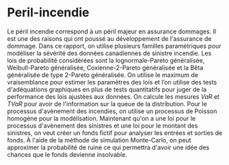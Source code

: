 # Peril-incendie
Le péril incendie correspond à un péril majeur en assurance dommages. Il est une des raisons qui ont poussé au développement de l'assurance de dommage. Dans ce rapport, on utilise plusieurs familles paramétriques pour modéliser la sévérité des données canadiennes de sinistre incendie. Les lois de probabilité considérées sont la lognormale-Pareto généralisée, Weibull-Pareto généralisée, Coxienne-2-Pareto généralisée et la Bêta généralisée de type 2-Pareto généralisée. On utilise le maximum de vraisemblance pour estimer les paramètres des lois et l’on utilise des tests d'adéquations graphiques en plus de tests quantitatifs pour juger de la performance des lois ajustées aux données. On calcule les mesures $VaR$ et $TVaR$ pour avoir de l'information sur la queue de la distribution. Pour le processus d'avènement des incendies, on utilise un processus de Poisson homogène pour la modélisation. Maintenant qu'on a une loi pour le processus d'avènement des sinistres et une loi pour le montant des sinistres, on veut créer un fonds fictif pour analyser les entrées et sorties de fonds. À l'aide de la méthode de simulation Monte-Carlo, on peut approximer la probabilité de ruine ce qui permettra d'avoir une idée des chances que le fonds devienne insolvable.
